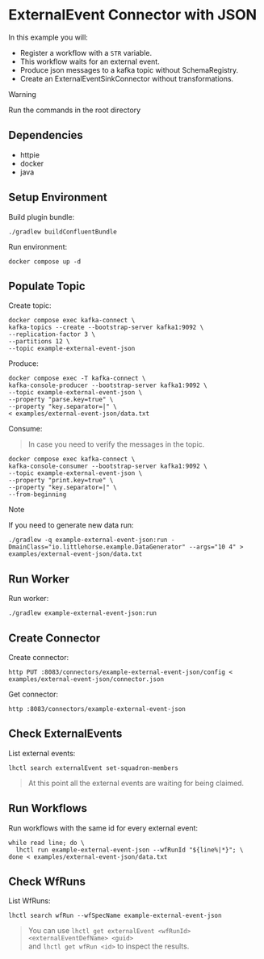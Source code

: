 # ExternalEvent Connector with JSON

In this example you will:

- Register a workflow with a `STR` variable.
- This workflow waits for an external event.
- Produce json messages to a kafka topic without SchemaRegistry.
- Create an ExternalEventSinkConnector without transformations.

> [!WARNING]
> Run the commands in the root directory

## Dependencies

- httpie
- docker
- java

## Setup Environment

Build plugin bundle:

```shell
./gradlew buildConfluentBundle
```

Run environment:

```shell
docker compose up -d
```

## Populate Topic

Create topic:

```shell
docker compose exec kafka-connect \
kafka-topics --create --bootstrap-server kafka1:9092 \
--replication-factor 3 \
--partitions 12 \
--topic example-external-event-json
```

Produce:

```shell
docker compose exec -T kafka-connect \
kafka-console-producer --bootstrap-server kafka1:9092 \
--topic example-external-event-json \
--property "parse.key=true" \
--property "key.separator=|" \
< examples/external-event-json/data.txt
```

Consume:

> In case you need to verify the messages in the topic.

```shell
docker compose exec kafka-connect \
kafka-console-consumer --bootstrap-server kafka1:9092 \
--topic example-external-event-json \
--property "print.key=true" \
--property "key.separator=|" \
--from-beginning
```

> [!NOTE]
> If you need to generate new data run:

```shell
./gradlew -q example-external-event-json:run -DmainClass="io.littlehorse.example.DataGenerator" --args="10 4" > examples/external-event-json/data.txt
```

## Run Worker

Run worker:

```shell
./gradlew example-external-event-json:run
```

## Create Connector

Create connector:

```shell
http PUT :8083/connectors/example-external-event-json/config < examples/external-event-json/connector.json
```

Get connector:

```shell
http :8083/connectors/example-external-event-json
```

## Check ExternalEvents

List external events:

```shell
lhctl search externalEvent set-squadron-members
```

> At this point all the external events are waiting for being claimed.

## Run Workflows

Run workflows with the same id for every external event:

```shell
while read line; do \
  lhctl run example-external-event-json --wfRunId "${line%|*}"; \
done < examples/external-event-json/data.txt
```

## Check WfRuns

List WfRuns:

```shell
lhctl search wfRun --wfSpecName example-external-event-json
```

> You can use `lhctl get externalEvent <wfRunId> <externalEventDefName> <guid>` \
> and `lhctl get wfRun <id>` to inspect the results.
